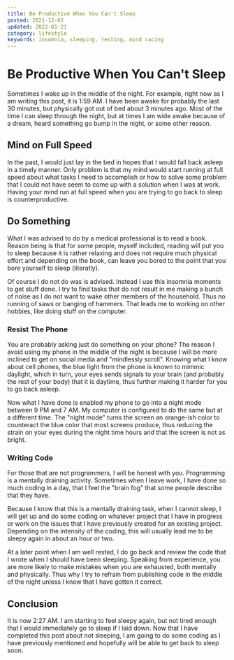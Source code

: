 ```yaml
---
title: Be Productive When You Can't Sleep 
posted: 2021-12-02
updated: 2022-01-21
category: lifestyle
keywords: insomnia, sleeping, resting, mind racing
---
```


# Be Productive When You Can't Sleep

Sometimes I wake up in the middle of the night. For example, right now as I am writing this post, it is 1:59 AM. 
I have been awake for probably the last 30 minutes, but physically got out of bed about 3 minutes ago. 
Most of the time I can sleep through the night, but at times I am wide awake because of a dream, heard something 
go bump in the night, or some other reason. 

## Mind on Full Speed

In the past, I would just lay in the bed in hopes that I would fall back asleep in a timely manner. Only problem
is that my mind would start running at full speed about what tasks I need to accomplish or how to solve some 
problem that I could not have seem to come up with a solution when I was at work. Having your mind run 
at full speed when you are trying to go back to sleep is counterproductive.

## Do Something 

What I was advised to do by a medical professional is to read a book. Reason being is that for some people, myself
included, reading will put you to sleep because it is rather relaxing and does not require much physical effort and 
depending on the book, can leave you bored to the point that you bore yourself to sleep (literatly). 

Of course I do not do was is advised. Instead I use this insomnia moments to get stuff done. I try to find tasks 
that do not result in me making a bunch of noise as I do not want to wake other members of the household. Thus 
no running of saws or banging of hammers. That leads me to working on other hobbies, like doing stuff on the computer.

### Resist The Phone

You are probably asking just do something on your phone? The reason I avoid using my phone in the middle of the 
night is because I will be more inclined to get on social media and "mindlessly scroll". Knowing what I know about 
cell phones, the blue light from the phone is known to mimmic daylight, which in turn, your eyes sends signals
to your brain (and probably the rest of your body) that it is daytime, thus further making it harder for you 
to go back asleep.

Now what I have done is enabled my phone to go into a night mode between 9 PM and 7 AM. My
computer is configured to do the same but at a different time. The "night mode" turns the screen an orange-ish 
color to counteract the blue color that most screens produce, thus reducing the strain on your eyes during 
the night time hours and that the screen is not as bright.

### Writing Code

For those that are not programmers, I will be honest with you. Programming is a mentally draining activity. 
Sometimes when I leave work, I have done so much coding in a day, that I feel the "brain fog" that some people 
describe that they have.

Because I know that this is a mentally draining task, when I cannot sleep, I will get up and do some coding on 
whatever project that I have in progress or work on the issues that I have previously created for an existing 
project. Depending on the intensity of the coding, this will usually lead me to be sleepy again in about an 
hour or two. 

At a later point when I am well rested, I do go back and review the code that I wrote when I should have been 
sleeping. Speaking from experience, you are more likely to make mistakes when you are exhausted, both mentally 
and physically. Thus why I try to refrain from publishing code in the middle of the night
unless I know that I have gotten it correct. 

## Conclusion

It is now 2:27 AM. I am starting to feel sleepy again, but not tired enough that I would immediately go 
to sleep if I laid down. Now that I have completed this post about not sleeping, I am going to do some coding 
as I have previously mentioned and hopefully will be able to get back to sleep soon.
 
